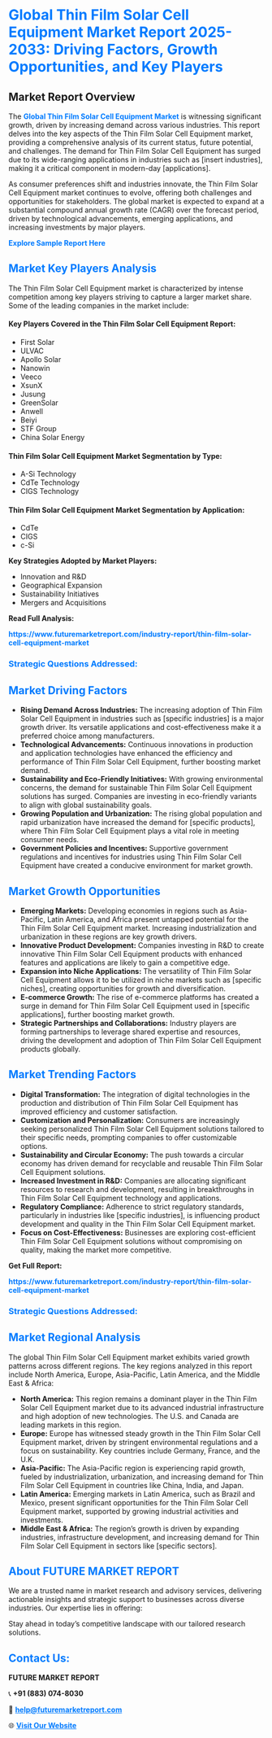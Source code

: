 <h1 style="color: #007BFF;">Global Thin Film Solar Cell Equipment Market Report 2025-2033: Driving Factors, Growth Opportunities, and Key Players</h1>

<section id="overview">
<h2>Market Report Overview</h2>
<p>The <a href="https://www.futuremarketreport.com/industry-report/thin-film-solar-cell-equipment-market" style="color: #007BFF; text-decoration: none;"><strong>Global Thin Film Solar Cell Equipment Market</strong></a> is witnessing significant growth, driven by increasing demand across various industries. This report delves into the key aspects of the Thin Film Solar Cell Equipment market, providing a comprehensive analysis of its current status, future potential, and challenges. The demand for Thin Film Solar Cell Equipment has surged due to its wide-ranging applications in industries such as [insert industries], making it a critical component in modern-day [applications].</p>
<p>As consumer preferences shift and industries innovate, the Thin Film Solar Cell Equipment market continues to evolve, offering both challenges and opportunities for stakeholders. The global market is expected to expand at a substantial compound annual growth rate (CAGR) over the forecast period, driven by technological advancements, emerging applications, and increasing investments by major players.</p>
</section>

<section id="overview">
<p><a href="https://www.futuremarketreport.com/request-sample/reportId=61050" style="color: #007BFF; text-decoration: none;"><strong>Explore Sample Report Here</strong></a></p>
</section>

<section id="key-players">
<h2 style="color: #007BFF;">Market Key Players Analysis</h2>
<p>The Thin Film Solar Cell Equipment market is characterized by intense competition among key players striving to capture a larger market share. Some of the leading companies in the market include:</p>
<h4>Key Players Covered in the Thin Film Solar Cell Equipment Report:</h4>
<ul><li>First Solar</li><li>ULVAC</li><li>Apollo Solar</li><li>Nanowin</li><li>Veeco</li><li>XsunX</li><li>Jusung</li><li>GreenSolar</li><li>Anwell</li><li>Beiyi</li><li>STF Group</li><li>China Solar Energy</li></ul>
<h4>Thin Film Solar Cell Equipment Market Segmentation by Type:</h4>
<ul><li>A-Si Technology</li><li>CdTe Technology</li><li>CIGS Technology</li></ul>

<h4>Thin Film Solar Cell Equipment Market Segmentation by Application:</h4>
<ul><li>CdTe</li><li>CIGS</li><li>c-Si</li></ul>
<p><strong>Key Strategies Adopted by Market Players:</strong></p>
<ul>
<li>Innovation and R&D</li>
<li>Geographical Expansion</li>
<li>Sustainability Initiatives</li>
<li>Mergers and Acquisitions</li>
</ul>
</section>

<section>
<p><strong>Read Full Analysis: </strong></p><a href="https://www.futuremarketreport.com/industry-report/thin-film-solar-cell-equipment-market" style="color: #007BFF; text-decoration: none;"><strong>https://www.futuremarketreport.com/industry-report/thin-film-solar-cell-equipment-market</strong></a>
<h3 style="color: #007BFF;">Strategic Questions Addressed:</h3>
</section>

<section id="driving-factors">
<h2 style="color: #007BFF;">Market Driving Factors</h2>
<ul>
<li><strong>Rising Demand Across Industries:</strong> The increasing adoption of Thin Film Solar Cell Equipment in industries such as [specific industries] is a major growth driver. Its versatile applications and cost-effectiveness make it a preferred choice among manufacturers.</li>
<li><strong>Technological Advancements:</strong> Continuous innovations in production and application technologies have enhanced the efficiency and performance of Thin Film Solar Cell Equipment, further boosting market demand.</li>
<li><strong>Sustainability and Eco-Friendly Initiatives:</strong> With growing environmental concerns, the demand for sustainable Thin Film Solar Cell Equipment solutions has surged. Companies are investing in eco-friendly variants to align with global sustainability goals.</li>
<li><strong>Growing Population and Urbanization:</strong> The rising global population and rapid urbanization have increased the demand for [specific products], where Thin Film Solar Cell Equipment plays a vital role in meeting consumer needs.</li>
<li><strong>Government Policies and Incentives:</strong> Supportive government regulations and incentives for industries using Thin Film Solar Cell Equipment have created a conducive environment for market growth.</li>
</ul>
</section>

<section id="growth-opportunities">
<h2 style="color: #007BFF;">Market Growth Opportunities</h2>
<ul>
<li><strong>Emerging Markets:</strong> Developing economies in regions such as Asia-Pacific, Latin America, and Africa present untapped potential for the Thin Film Solar Cell Equipment market. Increasing industrialization and urbanization in these regions are key growth drivers.</li>
<li><strong>Innovative Product Development:</strong> Companies investing in R&D to create innovative Thin Film Solar Cell Equipment products with enhanced features and applications are likely to gain a competitive edge.</li>
<li><strong>Expansion into Niche Applications:</strong> The versatility of Thin Film Solar Cell Equipment allows it to be utilized in niche markets such as [specific niches], creating opportunities for growth and diversification.</li>
<li><strong>E-commerce Growth:</strong> The rise of e-commerce platforms has created a surge in demand for Thin Film Solar Cell Equipment used in [specific applications], further boosting market growth.</li>
<li><strong>Strategic Partnerships and Collaborations:</strong> Industry players are forming partnerships to leverage shared expertise and resources, driving the development and adoption of Thin Film Solar Cell Equipment products globally.</li>
</ul>
</section>

<section id="trending-factors">
<h2 style="color: #007BFF;">Market Trending Factors</h2>
<ul>
<li><strong>Digital Transformation:</strong> The integration of digital technologies in the production and distribution of Thin Film Solar Cell Equipment has improved efficiency and customer satisfaction.</li>
<li><strong>Customization and Personalization:</strong> Consumers are increasingly seeking personalized Thin Film Solar Cell Equipment solutions tailored to their specific needs, prompting companies to offer customizable options.</li>
<li><strong>Sustainability and Circular Economy:</strong> The push towards a circular economy has driven demand for recyclable and reusable Thin Film Solar Cell Equipment solutions.</li>
<li><strong>Increased Investment in R&D:</strong> Companies are allocating significant resources to research and development, resulting in breakthroughs in Thin Film Solar Cell Equipment technology and applications.</li>
<li><strong>Regulatory Compliance:</strong> Adherence to strict regulatory standards, particularly in industries like [specific industries], is influencing product development and quality in the Thin Film Solar Cell Equipment market.</li>
<li><strong>Focus on Cost-Effectiveness:</strong> Businesses are exploring cost-efficient Thin Film Solar Cell Equipment solutions without compromising on quality, making the market more competitive.</li>
</ul>
</section>

<section>
<p><strong>Get Full Report: </strong></p><a href="https://www.futuremarketreport.com/industry-report/thin-film-solar-cell-equipment-market" style="color: #007BFF; text-decoration: none;"><strong>https://www.futuremarketreport.com/industry-report/thin-film-solar-cell-equipment-market</strong></a>
<h3 style="color: #007BFF;">Strategic Questions Addressed:</h3>
</section>


<section id="regional-analysis">
<h2 style="color: #007BFF;">Market Regional Analysis</h2>
<p>The global Thin Film Solar Cell Equipment market exhibits varied growth patterns across different regions. The key regions analyzed in this report include North America, Europe, Asia-Pacific, Latin America, and the Middle East & Africa:</p>
<ul>
<li><strong>North America:</strong> This region remains a dominant player in the Thin Film Solar Cell Equipment market due to its advanced industrial infrastructure and high adoption of new technologies. The U.S. and Canada are leading markets in this region.</li>
<li><strong>Europe:</strong> Europe has witnessed steady growth in the Thin Film Solar Cell Equipment market, driven by stringent environmental regulations and a focus on sustainability. Key countries include Germany, France, and the U.K.</li>
<li><strong>Asia-Pacific:</strong> The Asia-Pacific region is experiencing rapid growth, fueled by industrialization, urbanization, and increasing demand for Thin Film Solar Cell Equipment in countries like China, India, and Japan.</li>
<li><strong>Latin America:</strong> Emerging markets in Latin America, such as Brazil and Mexico, present significant opportunities for the Thin Film Solar Cell Equipment market, supported by growing industrial activities and investments.</li>
<li><strong>Middle East & Africa:</strong> The region’s growth is driven by expanding industries, infrastructure development, and increasing demand for Thin Film Solar Cell Equipment in sectors like [specific sectors].</li>
</ul>
</section>

<footer>
<h2 style="color: #007BFF;">About FUTURE MARKET REPORT</h2>
<p>We are a trusted name in market research and advisory services, delivering actionable insights and strategic support to businesses across diverse industries. Our expertise lies in offering:</p>

<p>Stay ahead in today’s competitive landscape with our tailored research solutions.</p>

<h2 style="color: #007BFF;">Contact Us:</h2>
<p><strong>FUTURE MARKET REPORT</strong></p>
<p>📞 <strong>+91 (883) 074-8030</strong></p>
<p>📧 <strong><a href="mailto:help@futuremarketreport.com" style="color: #007BFF;">help@futuremarketreport.com</a></strong></p>
<p>🌐 <strong><a href="https://www.futuremarketreport.com/" style="color: #007BFF;">Visit Our Website</a></strong></p>
</footer>